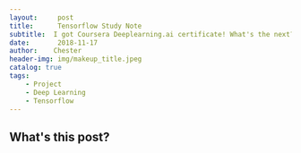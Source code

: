 ```yaml
---
layout:     post
title:      Tensorflow Study Note
subtitle:  I got Coursera Deeplearning.ai certificate! What's the next?
date:       2018-11-17
author:    Chester
header-img: img/makeup_title.jpeg
catalog: true
tags:
    - Project
    - Deep Learning
    - Tensorflow
---
```

## What's this post?

<!--stackedit_data:
eyJoaXN0b3J5IjpbMzQwMDkzOTMxXX0=
-->